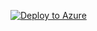 [![Deploy to Azure](https://aka.ms/deploytoazurebutton)](https://portal.azure.com/#create/Microsoft.Template/uri/https%3A%2F%2Fraw.githubusercontent.com%2FTommaso23%2Wordpress-on-AKS%2Frefs%2Fheads%2Fmaster%2Fazuredeploy.json)
